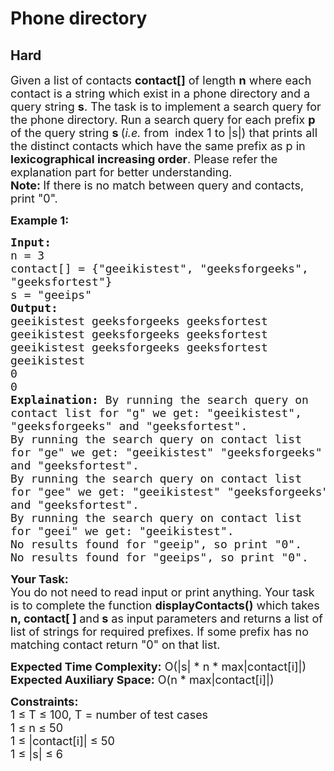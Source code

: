 # Phone directory
## Hard
<div class="problems_problem_content__Xm_eO"><p><span style="font-size: 18px;">Given a list of contacts <strong>contact[]</strong>&nbsp;of length <strong>n</strong>&nbsp;where each contact is a string which exist in a phone directory and a query string <strong>s</strong>. The task is to implement a search query for the phone directory. Run a search query for each prefix <strong>p</strong> of the query string <strong>s&nbsp;</strong>(<em>i.e.</em> from&nbsp; index 1 to |s|) that prints all the distinct contacts which have the same prefix as p&nbsp;in <strong>lexicographical increasing&nbsp;order</strong>.&nbsp;Please refer the explanation part for better understanding.</span><br><span style="font-size: 18px;"><strong>Note: </strong>If there is no match between query and contacts, print "0".</span></p>
<p><strong><span style="font-size: 18px;">Example 1:</span></strong></p>
<pre><span style="font-size: 18px;"><strong>Input:</strong> 
n = 3
contact[] = {"geeikistest", "geeksforgeeks", 
"geeksfortest"}
s = "geeips"
<strong>Output:</strong>
geeikistest geeksforgeeks geeksfortest
geeikistest geeksforgeeks geeksfortest
geeikistest geeksforgeeks geeksfortest
geeikistest
0
0
<strong>Explaination:</strong> By running the search query on 
contact list for "g" we get: "geeikistest", 
"geeksforgeeks" and "geeksfortest".
By running the search query on contact list 
for "ge" we get: "geeikistest" "geeksforgeeks"
and "geeksfortest".
By running the search query on contact list 
for "gee" we get: "geeikistest" "geeksforgeeks"
and "geeksfortest".
By running the search query on contact list 
for "geei" we get: "geeikistest".
No results found for "geeip", so print "0". 
No results found for "geeips", so print "0".</span></pre>
<p><span style="font-size: 18px;"><strong>Your Task:</strong><br>You&nbsp;do not need to read input or print anything. Your task is to complete the function <strong>displayContacts()</strong> which takes <strong>n, contact[ ] </strong>and<strong> s</strong> as input parameters and returns a list of list of strings for required prefixes. If some prefix has no matching contact return&nbsp;"0" on that list.</span></p>
<p><span style="font-size: 18px;"><strong>Expected Time Complexity:</strong> O(|s| * n * max|contact[i]|)<br><strong>Expected Auxiliary Space:</strong> O(n * max|contact[i]|)</span></p>
<p><span style="font-size: 18px;"><strong>Constraints:</strong><br>1 ≤ T&nbsp;≤ 100, T = number of test cases<br>1 ≤&nbsp;n ≤&nbsp;50<br>1 ≤ |contact[i]| ≤&nbsp;50<br>1 ≤&nbsp;|s| ≤&nbsp;6&nbsp;</span></p></div>
